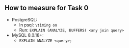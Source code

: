 ## How to measure for Task 0
- PostgreSQL:
  - In psql: `\timing on`
  - Run: `EXPLAIN (ANALYZE, BUFFERS) <any join query>`
- MySQL 8.0.18+:
  - `EXPLAIN ANALYZE <query>;`
